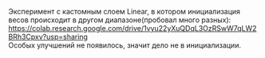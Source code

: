 Эксперимент с кастомным слоем Linear, в котором инициализация весов происходит в другом диапазоне(пробовал много разных): https://colab.research.google.com/drive/1vyu22yXuQDqL3OzRSwW7qLW2BRh3Cpxv?usp=sharing  
Особых улучшений не появилось, значит дело не в инициализации.
